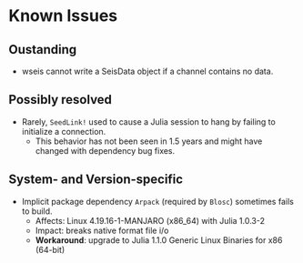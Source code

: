 # Known Issues

## Oustanding
* wseis cannot write a SeisData object if a channel contains no data. 

## Possibly resolved
* Rarely, `SeedLink!` used to cause a Julia session to hang by failing to initialize a connection.
  + This behavior has not been seen in 1.5 years and might have changed with dependency bug fixes.

## System- and Version-specific
* Implicit package dependency `Arpack` (required by `Blosc`)
sometimes fails to build.
  + Affects: Linux 4.19.16-1-MANJARO (x86_64) with Julia 1.0.3-2
  + Impact: breaks native format file i/o
  + **Workaround**: upgrade to Julia 1.1.0 Generic Linux Binaries for x86 (64-bit)

